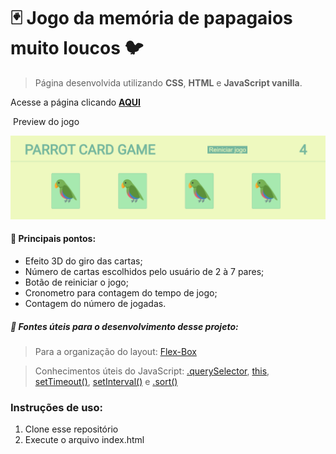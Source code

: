 #    :black_joker: Jogo da memória de papagaios muito loucos :bird:

> Página desenvolvida utilizando **CSS**, **HTML** e **JavaScript vanilla**. 


Acesse a página clicando **<a href="https://mateuskuritza.github.io/Projeto4_JogoDaMemoria/">AQUI</a>**

​																									Preview do jogo

![image-20210409121016295](imgs/parrotsGame.png)




#### :wrench: ​​Principais pontos: 

+ Efeito 3D do giro das cartas;
+ Número de cartas escolhidos pelo usuário de 2 à 7 pares;
+ Botão de reiniciar o jogo;
+ Cronometro para contagem do tempo de jogo;
+ Contagem do número de jogadas.



##### :page_with_curl: ​Fontes úteis para o desenvolvimento desse projeto: 

> Para a organização do layout: <a href="https://css-tricks.com/snippets/css/a-guide-to-flexbox/">Flex-Box</a>

> Conhecimentos úteis do JavaScript: <a href="https://www.w3schools.com/jsref/met_document_queryselector.asp">.querySelector</a>, <a href="https://www.w3schools.com/js/js_this.asp">this</a>, <a href="https://www.w3schools.com/jsref/met_win_settimeout.asp">setTimeout()</a>, <a href="https://www.w3schools.com/jsref/met_win_setinterval.asp">setInterval()</a> e <a href="https://www.w3schools.com/jsref/jsref_sort.asp">.sort()</a>


### Instruções de uso:

  1. Clone esse repositório
  2. Execute o arquivo index.html
